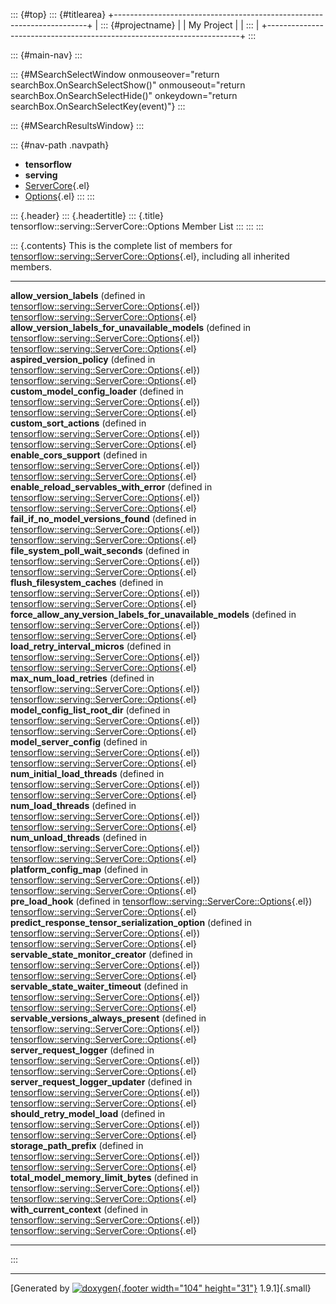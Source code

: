::: {#top}
::: {#titlearea}
+-----------------------------------------------------------------------+
| ::: {#projectname}                                                    |
| My Project                                                            |
| :::                                                                   |
+-----------------------------------------------------------------------+
:::

::: {#main-nav}
:::

::: {#MSearchSelectWindow onmouseover="return searchBox.OnSearchSelectShow()" onmouseout="return searchBox.OnSearchSelectHide()" onkeydown="return searchBox.OnSearchSelectKey(event)"}
:::

::: {#MSearchResultsWindow}
:::

::: {#nav-path .navpath}
-   **tensorflow**
-   **serving**
-   [ServerCore](classtensorflow_1_1serving_1_1ServerCore.html){.el}
-   [Options](structtensorflow_1_1serving_1_1ServerCore_1_1Options.html){.el}
:::
:::

::: {.header}
::: {.headertitle}
::: {.title}
tensorflow::serving::ServerCore::Options Member List
:::
:::
:::

::: {.contents}
This is the complete list of members for
[tensorflow::serving::ServerCore::Options](structtensorflow_1_1serving_1_1ServerCore_1_1Options.html){.el},
including all inherited members.

  ------------------------------------------------------------------------------------------------------------------------------------------------------------------------------------------ ------------------------------------------------------------------------------------------------------------ --
  **allow\_version\_labels** (defined in [tensorflow::serving::ServerCore::Options](structtensorflow_1_1serving_1_1ServerCore_1_1Options.html){.el})                                         [tensorflow::serving::ServerCore::Options](structtensorflow_1_1serving_1_1ServerCore_1_1Options.html){.el}   
  **allow\_version\_labels\_for\_unavailable\_models** (defined in [tensorflow::serving::ServerCore::Options](structtensorflow_1_1serving_1_1ServerCore_1_1Options.html){.el})               [tensorflow::serving::ServerCore::Options](structtensorflow_1_1serving_1_1ServerCore_1_1Options.html){.el}   
  **aspired\_version\_policy** (defined in [tensorflow::serving::ServerCore::Options](structtensorflow_1_1serving_1_1ServerCore_1_1Options.html){.el})                                       [tensorflow::serving::ServerCore::Options](structtensorflow_1_1serving_1_1ServerCore_1_1Options.html){.el}   
  **custom\_model\_config\_loader** (defined in [tensorflow::serving::ServerCore::Options](structtensorflow_1_1serving_1_1ServerCore_1_1Options.html){.el})                                  [tensorflow::serving::ServerCore::Options](structtensorflow_1_1serving_1_1ServerCore_1_1Options.html){.el}   
  **custom\_sort\_actions** (defined in [tensorflow::serving::ServerCore::Options](structtensorflow_1_1serving_1_1ServerCore_1_1Options.html){.el})                                          [tensorflow::serving::ServerCore::Options](structtensorflow_1_1serving_1_1ServerCore_1_1Options.html){.el}   
  **enable\_cors\_support** (defined in [tensorflow::serving::ServerCore::Options](structtensorflow_1_1serving_1_1ServerCore_1_1Options.html){.el})                                          [tensorflow::serving::ServerCore::Options](structtensorflow_1_1serving_1_1ServerCore_1_1Options.html){.el}   
  **enable\_reload\_servables\_with\_error** (defined in [tensorflow::serving::ServerCore::Options](structtensorflow_1_1serving_1_1ServerCore_1_1Options.html){.el})                         [tensorflow::serving::ServerCore::Options](structtensorflow_1_1serving_1_1ServerCore_1_1Options.html){.el}   
  **fail\_if\_no\_model\_versions\_found** (defined in [tensorflow::serving::ServerCore::Options](structtensorflow_1_1serving_1_1ServerCore_1_1Options.html){.el})                           [tensorflow::serving::ServerCore::Options](structtensorflow_1_1serving_1_1ServerCore_1_1Options.html){.el}   
  **file\_system\_poll\_wait\_seconds** (defined in [tensorflow::serving::ServerCore::Options](structtensorflow_1_1serving_1_1ServerCore_1_1Options.html){.el})                              [tensorflow::serving::ServerCore::Options](structtensorflow_1_1serving_1_1ServerCore_1_1Options.html){.el}   
  **flush\_filesystem\_caches** (defined in [tensorflow::serving::ServerCore::Options](structtensorflow_1_1serving_1_1ServerCore_1_1Options.html){.el})                                      [tensorflow::serving::ServerCore::Options](structtensorflow_1_1serving_1_1ServerCore_1_1Options.html){.el}   
  **force\_allow\_any\_version\_labels\_for\_unavailable\_models** (defined in [tensorflow::serving::ServerCore::Options](structtensorflow_1_1serving_1_1ServerCore_1_1Options.html){.el})   [tensorflow::serving::ServerCore::Options](structtensorflow_1_1serving_1_1ServerCore_1_1Options.html){.el}   
  **load\_retry\_interval\_micros** (defined in [tensorflow::serving::ServerCore::Options](structtensorflow_1_1serving_1_1ServerCore_1_1Options.html){.el})                                  [tensorflow::serving::ServerCore::Options](structtensorflow_1_1serving_1_1ServerCore_1_1Options.html){.el}   
  **max\_num\_load\_retries** (defined in [tensorflow::serving::ServerCore::Options](structtensorflow_1_1serving_1_1ServerCore_1_1Options.html){.el})                                        [tensorflow::serving::ServerCore::Options](structtensorflow_1_1serving_1_1ServerCore_1_1Options.html){.el}   
  **model\_config\_list\_root\_dir** (defined in [tensorflow::serving::ServerCore::Options](structtensorflow_1_1serving_1_1ServerCore_1_1Options.html){.el})                                 [tensorflow::serving::ServerCore::Options](structtensorflow_1_1serving_1_1ServerCore_1_1Options.html){.el}   
  **model\_server\_config** (defined in [tensorflow::serving::ServerCore::Options](structtensorflow_1_1serving_1_1ServerCore_1_1Options.html){.el})                                          [tensorflow::serving::ServerCore::Options](structtensorflow_1_1serving_1_1ServerCore_1_1Options.html){.el}   
  **num\_initial\_load\_threads** (defined in [tensorflow::serving::ServerCore::Options](structtensorflow_1_1serving_1_1ServerCore_1_1Options.html){.el})                                    [tensorflow::serving::ServerCore::Options](structtensorflow_1_1serving_1_1ServerCore_1_1Options.html){.el}   
  **num\_load\_threads** (defined in [tensorflow::serving::ServerCore::Options](structtensorflow_1_1serving_1_1ServerCore_1_1Options.html){.el})                                             [tensorflow::serving::ServerCore::Options](structtensorflow_1_1serving_1_1ServerCore_1_1Options.html){.el}   
  **num\_unload\_threads** (defined in [tensorflow::serving::ServerCore::Options](structtensorflow_1_1serving_1_1ServerCore_1_1Options.html){.el})                                           [tensorflow::serving::ServerCore::Options](structtensorflow_1_1serving_1_1ServerCore_1_1Options.html){.el}   
  **platform\_config\_map** (defined in [tensorflow::serving::ServerCore::Options](structtensorflow_1_1serving_1_1ServerCore_1_1Options.html){.el})                                          [tensorflow::serving::ServerCore::Options](structtensorflow_1_1serving_1_1ServerCore_1_1Options.html){.el}   
  **pre\_load\_hook** (defined in [tensorflow::serving::ServerCore::Options](structtensorflow_1_1serving_1_1ServerCore_1_1Options.html){.el})                                                [tensorflow::serving::ServerCore::Options](structtensorflow_1_1serving_1_1ServerCore_1_1Options.html){.el}   
  **predict\_response\_tensor\_serialization\_option** (defined in [tensorflow::serving::ServerCore::Options](structtensorflow_1_1serving_1_1ServerCore_1_1Options.html){.el})               [tensorflow::serving::ServerCore::Options](structtensorflow_1_1serving_1_1ServerCore_1_1Options.html){.el}   
  **servable\_state\_monitor\_creator** (defined in [tensorflow::serving::ServerCore::Options](structtensorflow_1_1serving_1_1ServerCore_1_1Options.html){.el})                              [tensorflow::serving::ServerCore::Options](structtensorflow_1_1serving_1_1ServerCore_1_1Options.html){.el}   
  **servable\_state\_waiter\_timeout** (defined in [tensorflow::serving::ServerCore::Options](structtensorflow_1_1serving_1_1ServerCore_1_1Options.html){.el})                               [tensorflow::serving::ServerCore::Options](structtensorflow_1_1serving_1_1ServerCore_1_1Options.html){.el}   
  **servable\_versions\_always\_present** (defined in [tensorflow::serving::ServerCore::Options](structtensorflow_1_1serving_1_1ServerCore_1_1Options.html){.el})                            [tensorflow::serving::ServerCore::Options](structtensorflow_1_1serving_1_1ServerCore_1_1Options.html){.el}   
  **server\_request\_logger** (defined in [tensorflow::serving::ServerCore::Options](structtensorflow_1_1serving_1_1ServerCore_1_1Options.html){.el})                                        [tensorflow::serving::ServerCore::Options](structtensorflow_1_1serving_1_1ServerCore_1_1Options.html){.el}   
  **server\_request\_logger\_updater** (defined in [tensorflow::serving::ServerCore::Options](structtensorflow_1_1serving_1_1ServerCore_1_1Options.html){.el})                               [tensorflow::serving::ServerCore::Options](structtensorflow_1_1serving_1_1ServerCore_1_1Options.html){.el}   
  **should\_retry\_model\_load** (defined in [tensorflow::serving::ServerCore::Options](structtensorflow_1_1serving_1_1ServerCore_1_1Options.html){.el})                                     [tensorflow::serving::ServerCore::Options](structtensorflow_1_1serving_1_1ServerCore_1_1Options.html){.el}   
  **storage\_path\_prefix** (defined in [tensorflow::serving::ServerCore::Options](structtensorflow_1_1serving_1_1ServerCore_1_1Options.html){.el})                                          [tensorflow::serving::ServerCore::Options](structtensorflow_1_1serving_1_1ServerCore_1_1Options.html){.el}   
  **total\_model\_memory\_limit\_bytes** (defined in [tensorflow::serving::ServerCore::Options](structtensorflow_1_1serving_1_1ServerCore_1_1Options.html){.el})                             [tensorflow::serving::ServerCore::Options](structtensorflow_1_1serving_1_1ServerCore_1_1Options.html){.el}   
  **with\_current\_context** (defined in [tensorflow::serving::ServerCore::Options](structtensorflow_1_1serving_1_1ServerCore_1_1Options.html){.el})                                         [tensorflow::serving::ServerCore::Options](structtensorflow_1_1serving_1_1ServerCore_1_1Options.html){.el}   
  ------------------------------------------------------------------------------------------------------------------------------------------------------------------------------------------ ------------------------------------------------------------------------------------------------------------ --
:::

------------------------------------------------------------------------

[Generated by [![doxygen](doxygen.svg){.footer width="104"
height="31"}](https://www.doxygen.org/index.html) 1.9.1]{.small}
